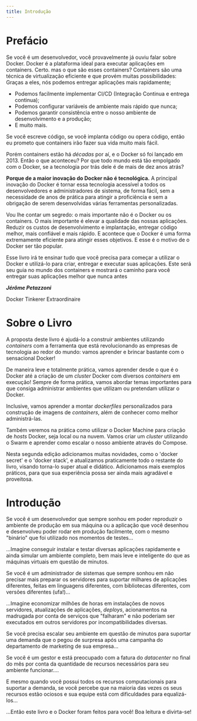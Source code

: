 ```yaml
---
title: Introdução
---
```


# Prefácio

Se você é um desenvolvedor, você provavelmente já ouviu falar sobre Docker.
Docker é a plataforma ideal para executar aplicações em containers. Certo.
mas o que são esses containers? Containers são uma técnica de virtualização
eficiente e que provém muitas possibilidades:
Graças a eles, nós podemos entregar aplicações mais rapidamente;
- Podemos facilmente implementar CI/CD (Integração Continua e entrega continua);
- Podemos configurar variáveis de ambiente mais rápido que nunca;
- Podemos garantir consistência entre o nosso ambiente de desenvolvimento e a produção;
- E muito mais.

Se você escreve código, se você implanta código ou opera código, então eu
prometo que containers irão fazer sua vida muito mais fácil.

Porém containers estão há *décadas* por aí, e o Docker só foi lançado em 2013.
Então o que aconteceu? Por que todo mundo está tão empolgado com o Docker,
se a tecnologia por trás dele é de mais de dez anos atrás?

**Porque de a maior inovação do Docker não é tecnológica.**
A principal inovação do Docker é tornar essa tecnologia acessível a todos os 
desenvolvedores e administradores de sistema, de forma fácil, sem a necessidade de anos 
de prática para atingir a proficiência e sem a obrigação de serem desenvolvidas várias ferramentas personalizadas.

Vou lhe contar um segredo: o mais importante não é o Docker ou os containers.
O mais importante é elevar a qualidade das nossas aplicações. Reduzir os custos de desenvolvimento e implantação, 
entregar código melhor, mais confiável e mais rápido.
E acontece que o Docker é uma forma extremamente eficiente para atingir esses objetivos.
E esse é o motivo de o Docker ser tão popular.

Esse livro irá te ensinar tudo que você precisa para começar a utilizar o Docker e utilizá-lo
para criar, entregar e executar suas aplicações.
Este será seu guia no mundo dos containers e mostrará o caminho para você entregar suas aplicações melhor que nunca antes

***Jérôme Petazzoni***

Docker Tinkerer Extraordinaire

# Sobre o Livro

A proposta deste livro é ajudá-lo a construir ambientes utilizando
*containers* com a ferramenta que está revolucionando as empresas de
tecnologia ao redor do mundo: vamos aprender e brincar bastante com o
sensacional Docker!

De maneira leve e totalmente prática, vamos aprender desde o que é o
Docker até a criação de um *cluster* Docker com diversos *containers* em
execução! Sempre de forma prática, vamos abordar temas importantes para
que consiga administrar ambientes que utilizam ou pretendam utilizar o
Docker.

Inclusive, vamos aprender a montar *dockerfiles* personalizados para
construção de imagens de *containers*, além de conhecer como melhor
administrá-las.

Também veremos na prática como utilizar o Docker Machine para criação de
*hosts* Docker, seja local ou na nuvem. Vamos criar um *cluster*
utilizando o Swarm e aprender como escalar o nosso ambiente através do
Compose.

Nesta segunda edição adicionamos muitas novidades, como o 'docker
secret' e o 'docker stack', e atualizamos praticamente todo o
restante do livro, visando torna-lo super atual e didático. Adicionamos
mais exemplos práticos, para que sua experiência possa ser ainda mais
agradável e proveitosa.


# Introdução

Se você é um desenvolvedor que sempre sonhou em poder reproduzir o
ambiente de produção em sua máquina ou a aplicação que você desenhou e
desenvolveu poder rodar em produção facilmente, com o mesmo "binário"
que foi utilizado nos momentos de testes\...

\...Imagine conseguir instalar e testar diversas aplicações rapidamente
e ainda simular um ambiente completo, bem mais leve e inteligente do que
as máquinas virtuais em questão de minutos.

Se você é um administrador de sistemas que sempre sonhou em não precisar
mais preparar os servidores para suportar milhares de aplicações
diferentes, feitas em linguagens diferentes, com bibliotecas diferentes,
com versões diferentes (ufa!)...

\...Imagine economizar milhões de horas em instalações de novos
servidores, atualizações de aplicações, *deploys*, acionamentos na
madrugada por conta de serviços que "falharam" e não poderiam ser
executados em outros servidores por incompatibilidades diversas.

Se você precisa escalar seu ambiente em questão de minutos para suportar
uma demanda que o pegou de surpresa após uma campanha do departamento de
marketing de sua empresa\...

Se você é um gestor e está preocupado com a fatura do *datacenter* no
final do mês por conta da quantidade de recursos necessários para seu
ambiente funcionar\....

E mesmo quando você possui todos os recursos computacionais para
suportar a demanda, se você percebe que na maioria das vezes os seus
recursos estão ociosos e sua equipe está com dificuldades para
equalizá-los\...

\...Então este livro e o Docker foram feitos para você! Boa leitura e
divirta-se!
